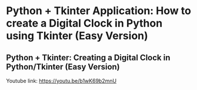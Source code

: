# Python + Tkinter Application: How to create a Digital Clock in Python using Tkinter (Easy Version)
## Python + Tkinter: Creating a Digital Clock in Python/Tkinter (Easy Version)

Youtube link:
https://youtu.be/b1wK69b2mnU
